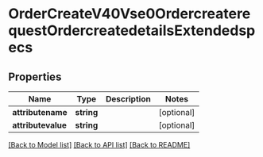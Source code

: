 # OrderCreateV40Vse0OrdercreaterequestOrdercreatedetailsExtendedspecs

## Properties
Name | Type | Description | Notes
------------ | ------------- | ------------- | -------------
**attributename** | **string** |  | [optional] 
**attributevalue** | **string** |  | [optional] 

[[Back to Model list]](../../README.md#documentation-for-models) [[Back to API list]](../../README.md#documentation-for-api-endpoints) [[Back to README]](../../README.md)

